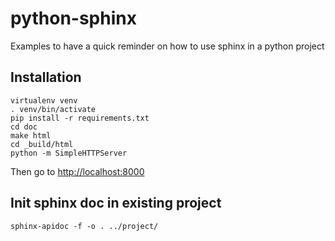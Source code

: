 # python-sphinx

Examples to have a quick reminder on how to use sphinx in a python project

## Installation

```
virtualenv venv
. venv/bin/activate
pip install -r requirements.txt
cd doc
make html
cd _build/html
python -m SimpleHTTPServer
```

Then go to [http://localhost:8000](http://localhost:8000)

## Init sphinx doc in existing project

```
sphinx-apidoc -f -o . ../project/
```